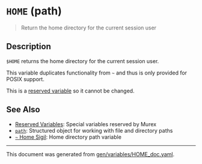 # `HOME` (path)

> Return the home directory for the current session user

## Description

`$HOME` returns the home directory for the current session user.

This variable duplicates functionality from `~` and thus is only provided for
POSIX support.

This is a [reserved variable](/docs/user-guide/reserved-vars.md) so it cannot be changed.

## See Also

* [Reserved Variables](../user-guide/reserved-vars.md):
  Special variables reserved by Murex
* [`path`](../types/path.md):
  Structured object for working with file and directory paths
* [`~` Home Sigil](../parser/tilde.md):
  Home directory path variable

<hr/>

This document was generated from [gen/variables/HOME_doc.yaml](https://github.com/lmorg/murex/blob/master/gen/variables/HOME_doc.yaml).